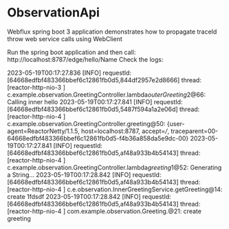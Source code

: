 # ObservationApi
Webflux spring boot 3 application demonstrates how to propagate traceId throw web service calls using WebClient

Run the spring boot application and then call: http://localhost:8787/edge/hello/Name
Check the logs:

2023-05-19T00:17:27.836 [INFO] requestId:[64668edfbf483366bbef6c12861fb0d5,844df2957e2d8666] thread:[reactor-http-nio-3       ] c.example.observation.GreetingController.lambda$outerGreeting$2@66:
   Calling inner hello 
2023-05-19T00:17:27.841 [INFO] requestId:[64668edfbf483366bbef6c12861fb0d5,5487f594a1a2e06d] thread:[reactor-http-nio-4       ] c.example.observation.GreetingController.greeting@50:
   {user-agent=ReactorNetty/1.1.5, host=localhost:8787, accept=*/*, traceparent=00-64668edfbf483366bbef6c12861fb0d5-f4b36a858da5e9dc-00} 
2023-05-19T00:17:27.841 [INFO] requestId:[64668edfbf483366bbef6c12861fb0d5,af48a933b4b54143] thread:[reactor-http-nio-4       ] c.example.observation.GreetingController.lambda$greeting$1@52:
   Generating a String... 
2023-05-19T00:17:28.842 [INFO] requestId:[64668edfbf483366bbef6c12861fb0d5,af48a933b4b54143] thread:[reactor-http-nio-4       ] c.e.observation.InnerGreetingService.getGreeting@14:
   create 1fdsdf 
2023-05-19T00:17:28.842 [INFO] requestId:[64668edfbf483366bbef6c12861fb0d5,af48a933b4b54143] thread:[reactor-http-nio-4       ] com.example.observation.Greeting.<init>@21:
   create greeting 
